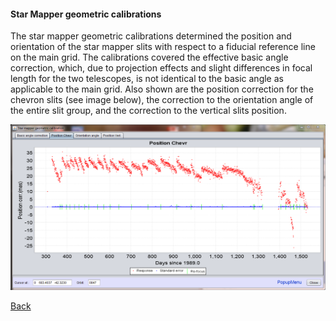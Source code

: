 <h4 id=smgeometriccal> Star Mapper geometric calibrations </h4>

[1]: ../CalibrationSM.md
[2]: Images/CaptureSMPosChevr.png "SM chevron slits"

The star mapper geometric calibrations determined the position and orientation of the star mapper slits with respect to a fiducial reference line on the main grid. The calibrations covered the effective basic angle correction, which, due to projection effects and slight differences in focal length for the two telescopes, is not identical to the basic angle as applicable to the main grid. Also shown are the position correction for the chevron slits (see image below), the correction to the orientation angle of the entire slit group, and the correction to the vertical slits position.  

![SM chevron slits][2]

[Back][1]